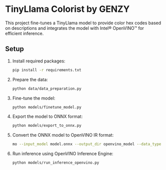 # TinyLlama Colorist by GENZY

This project fine-tunes a TinyLlama model to provide color hex codes based on descriptions and integrates the model with Intel® OpenVINO™ for efficient inference.

## Setup

1. Install required packages:
    ```bash
    pip install -r requirements.txt
    ```

2. Prepare the data:
    ```bash
    python data/data_preparation.py
    ```

3. Fine-tune the model:
    ```bash
    python models/finetune_model.py
    ```

4. Export the model to ONNX format:
    ```bash
    python models/export_to_onnx.py
    ```

5. Convert the ONNX model to OpenVINO IR format:
    ```bash
    mo --input_model model.onnx --output_dir openvino_model --data_type FP16
    ```

6. Run inference using OpenVINO Inference Engine:
    ```bash
    python models/run_inference_openvino.py
    ```
